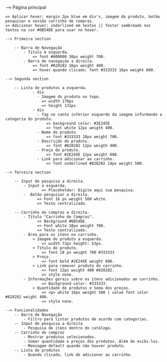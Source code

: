 --> Página principal 

    => Aplicar hover: margin 2px blue em div's, imagem do produto, botão pesquisar e sessão carrinho de compras.
    => Adicionar hover: underlined em textos || Testar sombreado nos textos na cor #6B54DE para usar no hover.

    --> Primeira section

        -- Barra de Navegação
            - Titulo à esquerda.
                => font #000000 30px weight 700.
            - Barra de navegação a direita.
                => font #828282 16px weight 400.
                => hover quando clicado: font #333333 16px weight 600.

    --> Segunda section

        -- Lista de produtos a esquerda.
                - div
                  - Imagem do produto no topo.
                    => width 170px
                    => height 131px 
                - div
                  - Tag no canto inferior esquerdo da imagem informando a categoria do produto.
                      => background color: #2E245E
                      => font white 12px weigth 400.
                  - Nome do produto
                      => font #333333 18px weight 700.
                  - Descrição do produto.
                      => font #828282 12px weigth 400.
                  - Preço do produto.
                      => font #2E245E 12px weight 600.
                  - Link para adicionar ao carrinho.
                      => font underlined #828282 14px weight 500.

    --> Terceira section

        -- Input de pesquisa a direita.
            - Input a esquerda.
                    => Placeholder: Digite aqui sua pesquisa. 
            -  Botão pesquisar a direita.
                  => Font 16 px weight 500 white.  
                  => Texto centralizado.

        -- Carrinho de compras a direita.
            - Título "Carrinho de Compras".
                  => Background #6B54DE.
                  => Font white 18px weight 700.
                  => Texto centralizado.
            - Área para os itens no carrinho.
                > Imagem do produto a esquerda.
                    => width 73px height: 53px.
                > Título do produto.
                    => font 18 px weight 700 #333333
                > Preço.
                    => font bold #2E245E weight 600.
                > Link para remover produto do carrinho. 
                    => font 12px weight 400 #828282.
                    => style none.
            - Informações gerais sobre os itens adicionados ao carrinho.
                    => Background color: #333333. 
                > Quantidade de produtos e Soma dos preços.
                    => <p> white 16px weight 500 | value font color #828282 weight 400.
                    => style none.

    --> Funcionalidades 
        -- Barra de Navegação
            - Filtro para listar produtos de acordo com categorias.
        -- Input de pesquisa a direita
            - Pesquisa de itens dentro do catálogo.
        -- Carrinho de compras
            - Mostrar produtos selecionados.
            - Somar quantidade e preços dos produtos. Além de exibi-los.
            - Mensagem default quando não houver produto.
        -- Lista de produtos
            - Quando clicado, link de adicionar ao carrinho.
